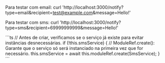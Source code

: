 Para testar com email: 
curl 'http://localhost:3000/notify?type=email&recipient=test@example.com&message=Hello!'

Para testar com sms: 
curl 'http://localhost:3000/notify?type=sms&recipient=69999999999&message=Hello!'

´´´ts
// Antes de criar, verificamos se o serviço já existe para evitar instâncias desnecessárias.
if (!this.smsService) {
  // ModuleRef.create(): Garante que o serviço só será instanciado na primeira vez que for necessário.
  this.smsService = await this.moduleRef.create(SmsService);
}
´´´
